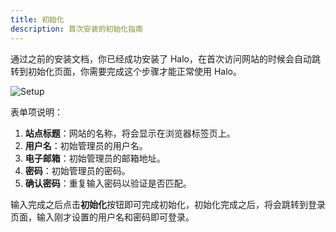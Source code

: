 ```yaml
---
title: 初始化
description: 首次安装的初始化指南
---
```


通过之前的安装文档，你已经成功安装了 Halo，在首次访问网站的时候会自动跳转到初始化页面，你需要完成这个步骤才能正常使用 Halo。

![Setup](/img/setup/setup-2.20.png)

表单项说明：

1. **站点标题**：网站的名称，将会显示在浏览器标签页上。
2. **用户名**：初始管理员的用户名。
3. **电子邮箱**：初始管理员的邮箱地址。
4. **密码**：初始管理员的密码。
5. **确认密码**：重复输入密码以验证是否匹配。

输入完成之后点击**初始化**按钮即可完成初始化，初始化完成之后，将会跳转到登录页面，输入刚才设置的用户名和密码即可登录。

